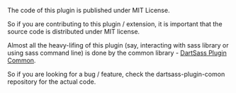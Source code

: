 The code of this plugin is published under MIT License.

So if you are contributing to this plugin / extension, it is important that the source code is distributed under MIT license.

Almost all the heavy-lifing of this plugin (say, interacting with sass library or using sass command line) is done by the common library -
[DartSass Plugin Common](https://github.com/feldci/dartsass-plugin-common).

So if you are looking for a bug / feature, check the dartsass-plugin-comon repository for the actual code.


